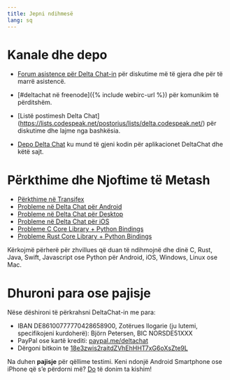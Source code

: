 ```yaml
---
title: Jepni ndihmesë
lang: sq
---
```




<!-- GENERATED FILE -- DO NOT EDIT -->



# Kanale dhe depo

- [Forum asistence për Delta Chat-in](https://support.delta.chat) për
  diskutime më të gjera dhe për të marrë asistencë.

- [#deltachat në freenode]({% include webirc-url %}) për komunikim të përditshëm.

- [Listë postimesh Delta Chat]
  (https://lists.codespeak.net/postorius/lists/delta.codespeak.net/) 
  për diskutime dhe lajme nga bashkësia.

- [Depo Delta Chat](https://github.com/deltachat/) ku mund të gjeni 
 kodin për aplikacionet DeltaChat dhe këtë sajt.

# Përkthime dhe Njoftime të Metash 

- [Përkthime në Transifex](https://www.transifex.com/delta-chat/public/)
- [Probleme në Delta Chat për Android](https://github.com/deltachat/deltachat-android/issues)
- [Probleme në Delta Chat për Desktop](https://github.com/deltachat/deltachat-desktop/issues)
- [Probleme në Delta Chat për iOS](https://github.com/deltachat/deltachat-ios/issues)
- [Probleme C Core Library + Python Bindings](https://github.com/deltachat/deltachat-core/issues)
- [Probleme Rust Core Library + Python Bindings](https://github.com/deltachat/deltachat-core-rust/issues)

Kërkojmë përherë për zhvillues që duan të ndihmojnë dhe dinë C, Rust, Java, 
Swift, Javascript ose Python për Android, iOS, Windows, Linux ose Mac.


# Dhuroni para ose pajisje

Nëse dëshironi të përkrahsni DeltaChat-in me para:

- IBAN DE86100777770428658900, Zotërues llogarie (ju lutemi, specifikojeni kurdoherë): Björn Petersen, BIC NORSDE51XXX
- PayPal ose kartë krediti: [paypal.me/deltachat](https://paypal.me/deltachat/20)
- Dërgoni bitkoin te [18e3zwis2raitdZVhEhHHT7xG6oXsZte9L](bitcoin:18e3zwis2raitdZVhEhHHT7xG6oXsZte9L)

Na duhen **pajisje** për qëllime testimi. Keni ndonjë Android Smartphone ose iPhone që s’e përdorni më?
[Do](imprint) të donim ta kishim!
